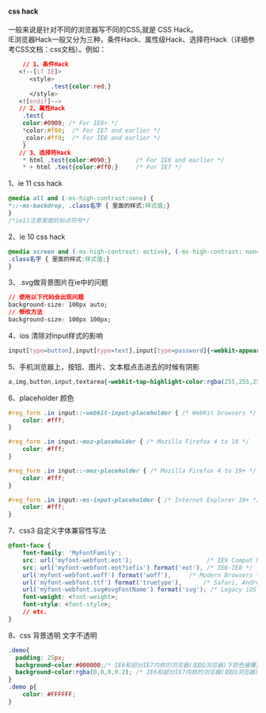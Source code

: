 #### css hack
一般来说是针对不同的浏览器写不同的CSS,就是 CSS Hack。<br>
IE浏览器Hack一般又分为三种，条件Hack、属性级Hack、选择符Hack（详细参考CSS文档：css文档）。例如：
```css
    // 1、条件Hack
   <!--[if IE]>
      <style>
            .test{color:red;}
      </style>
   <![endif]-->
   // 2、属性Hack
    .test{
    color:#0909; /* For IE8+ */
    *color:#f00;  /* For IE7 and earlier */
    _color:#ff0;  /* For IE6 and earlier */
    }
   // 3、选择符Hack
    * html .test{color:#090;}       /* For IE6 and earlier */
    * + html .test{color:#ff0;}     /* For IE7 */
```



1、ie 11 css hack
```css
@media all and (-ms-high-contrast:none) { 
*::-ms-backdrop, .class名字 { 里面的样式:样式值;} 
} 
/*ie11注意里面的标点符号*/ 
```
2、ie 10 css hack
```css
@media screen and (-ms-high-contrast: active), (-ms-high-contrast: none) { 
.class名字 { 里面的样式:样式值;} 
}
```
3、.svg做背景图片在ie中的问题
```css
// 使用以下代码会出现问题
background-size: 100px auto;
// 修改方法
background-size: 100px 100px;
```

4、ios 清除对input样式的影响
```css
input[type=button],input[type=text],input[type=password]{-webkit-appearance:none;outline:none}
```

5、手机浏览器上，按钮、图片、文本框点击进去的时候有阴影
```css
a,img,button,input,textarea{-webkit-tap-highlight-color:rgba(255,255,255,0);}
```

6、placeholder 颜色
```css
#reg_form .in input::-webkit-input-placeholder { /* WebKit browsers */
    color: #fff;
}

#reg_form .in input:-moz-placeholder { /* Mozilla Firefox 4 to 18 */
    color: #fff;
}

#reg_form .in input::-moz-placeholder { /* Mozilla Firefox 4 to 19+ */
    color: #fff;
}

#reg_form .in input:-ms-input-placeholder { /* Internet Explorer 10+ */
    color: #fff;
}
```

7、css3 自定义字体兼容性写法
```css
@font-face {
    font-family: 'MyFontFamily';
    src: url('myfont-webfont.eot');                     /* IE9 Compat Modes */
    src: url('myfont-webfont.eot?iefix') format('eot'), /* IE6-IE8 */
    url('myfont-webfont.woff') format('woff'),     /* Modern Browsers */
    url('myfont-webfont.ttf') format('truetype'),      /* Safari, Android, iOS */
    url('myfont-webfont.svg#svgFontName') format('svg'); /* Legacy iOS */
    font-weight: <font-weight>;
    font-style: <font-style>;
    // etc.
}
```

8、css 背景透明 文字不透明
```css
.demo{
  padding: 25px;
  background-color:#000000;/* IE6和部分IE7内核的浏览器(如QQ浏览器)下颜色被覆盖 */
  background-color:rgba(0,0,0,0.2); /* IE6和部分IE7内核的浏览器(如QQ浏览器)会读懂，但解析为透明 */
}
.demo p{
    color: #FFFFFF;
}
```
